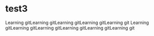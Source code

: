 # test3
Learning gitLearning gitLearning gitLearning gitLearning git
Learning gitLearning gitLearning gitLearning gitLearning gitLearning git
